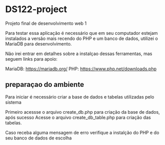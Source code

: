 # DS122-project
Projeto final de desenvolvimento web 1

Para testar essa aplicação é necessário que em seu computador estejam instalados a versão mais recendo do PHP e um banco de dados, utilizei o MariaDB para desenvolvimento.

Não irei entrar em detalhes sobre a instalçao dessas ferramentas, mas seguem links para apoio:

MariaDB: https://mariadb.org/
PHP: https://www.php.net/downloads.php


## preparaçao do ambiente

Para iniciar é necessário criar a base de dados e tabelas utilizadas pelo sistema

Primeiro acessse o arquivo create_db.php para criação da base de dados, após sucesso
Acesse o arquivo create_db_table.php para criação das tabelas.

Caso receba alguma mensagem de erro verifique a instalção do PHP e do seu banco de dados de escolha
